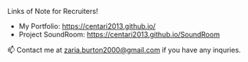 Links of Note for Recruiters!
- My Portfolio: https://centari2013.github.io/
- Project SoundRoom: https://centari2013.github.io/SoundRoom

📫  Contact me at <zaria.burton2000@gmail.com> if you have any inquries.

<!---
Centari2013/Centari2013 is a ✨ special ✨ repository because its `README.md` (this file) appears on your GitHub profile.
You can click the Preview link to take a look at your changes.
--->
